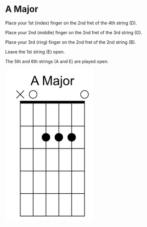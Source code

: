 # A Major

Place your 1st (index) finger on the 2nd fret of the 4th string (D).

Place your 2nd (middle) finger on the 2nd fret of the 3rd string (G).

Place your 3rd (ring) finger on the 2nd fret of the 2nd string (B).

Leave the 1st string (E) open.

The 5th and 6th strings (A and E) are played open.

![Guitar Chord](AMajor.png)
